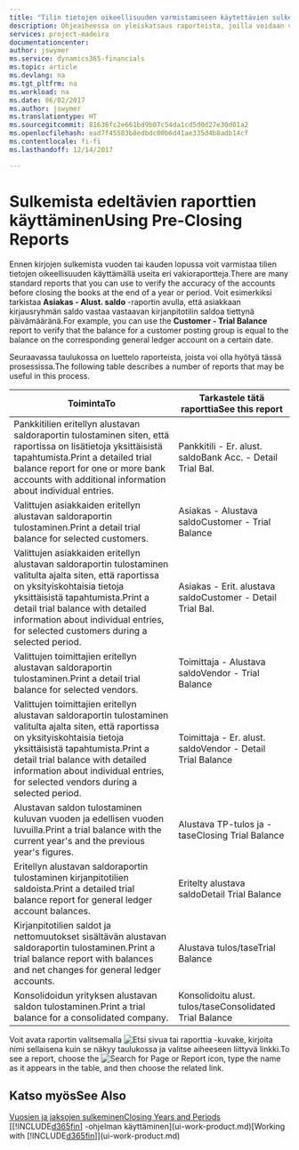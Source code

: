 ```yaml
---
title: "Tilin tietojen oikeellisuuden varmistamiseen käytettävien sulkemista edeltävien raporttien yleiskatsaus | Microsoft Docs"
description: Ohjeaiheessa on yleiskatsaus raporteista, joilla voidaan varmistaa tilien tietojen oikeellisuus ennen kirjojen sulkemista vuoden tai kauden lopussa.
services: project-madeira
documentationcenter: 
author: jswymer
ms.service: dynamics365-financials
ms.topic: article
ms.devlang: na
ms.tgt_pltfrm: na
ms.workload: na
ms.date: 06/02/2017
ms.author: jswymer
ms.translationtype: HT
ms.sourcegitcommit: 81636fc2e661bd9b07c54da1cd5d0d27e30d01a2
ms.openlocfilehash: ead7f45583b8edbdc00b6d41ae335d4b8adb14cf
ms.contentlocale: fi-fi
ms.lasthandoff: 12/14/2017

---
```

# <a name="using-pre-closing-reports"></a><span data-ttu-id="a1da8-103">Sulkemista edeltävien raporttien käyttäminen</span><span class="sxs-lookup"><span data-stu-id="a1da8-103">Using Pre-Closing Reports</span></span>
<span data-ttu-id="a1da8-104">Ennen kirjojen sulkemista vuoden tai kauden lopussa voit varmistaa tilien tietojen oikeellisuuden käyttämällä useita eri vakioraportteja.</span><span class="sxs-lookup"><span data-stu-id="a1da8-104">There are many standard reports that you can use to verify the accuracy of the accounts before closing the books at the end of a year or period.</span></span> <span data-ttu-id="a1da8-105">Voit esimerkiksi tarkistaa **Asiakas - Alust. saldo** -raportin avulla, että asiakkaan kirjausryhmän saldo vastaa vastaavan kirjanpitotilin saldoa tiettynä päivämääränä.</span><span class="sxs-lookup"><span data-stu-id="a1da8-105">For example, you can use the **Customer - Trial Balance** report to verify that the balance for a customer posting group is equal to the balance on the corresponding general ledger account on a certain date.</span></span>

<span data-ttu-id="a1da8-106">Seuraavassa taulukossa on luettelo raporteista, joista voi olla hyötyä tässä prosessissa.</span><span class="sxs-lookup"><span data-stu-id="a1da8-106">The following table describes a number of reports that may be useful in this process.</span></span>

| <span data-ttu-id="a1da8-107">Toiminta</span><span class="sxs-lookup"><span data-stu-id="a1da8-107">To</span></span> | <span data-ttu-id="a1da8-108">Tarkastele tätä raporttia</span><span class="sxs-lookup"><span data-stu-id="a1da8-108">See this report</span></span> |
| --- | --- |
| <span data-ttu-id="a1da8-109">Pankkitilien eritellyn alustavan saldoraportin tulostaminen siten, että raportissa on lisätietoja yksittäisistä tapahtumista.</span><span class="sxs-lookup"><span data-stu-id="a1da8-109">Print a detailed trial balance report for one or more bank accounts with additional information about individual entries.</span></span> |<span data-ttu-id="a1da8-110">Pankkitili - Er. alust. saldo</span><span class="sxs-lookup"><span data-stu-id="a1da8-110">Bank Acc. - Detail Trial Bal.</span></span> |
| <span data-ttu-id="a1da8-111">Valittujen asiakkaiden eritellyn alustavan saldoraportin tulostaminen.</span><span class="sxs-lookup"><span data-stu-id="a1da8-111">Print a detail trial balance for selected customers.</span></span> |<span data-ttu-id="a1da8-112">Asiakas - Alustava saldo</span><span class="sxs-lookup"><span data-stu-id="a1da8-112">Customer - Trial Balance</span></span> |
| <span data-ttu-id="a1da8-113">Valittujen asiakkaiden eritellyn alustavan saldoraportin tulostaminen valitulta ajalta siten, että raportissa on yksityiskohtaisia tietoja yksittäisistä tapahtumista.</span><span class="sxs-lookup"><span data-stu-id="a1da8-113">Print a detail trial balance with detailed information about individual entries, for selected customers during a selected period.</span></span> |<span data-ttu-id="a1da8-114">Asiakas - Erit. alustava saldo</span><span class="sxs-lookup"><span data-stu-id="a1da8-114">Customer - Detail Trial Bal.</span></span> |
| <span data-ttu-id="a1da8-115">Valittujen toimittajien eritellyn alustavan saldoraportin tulostaminen.</span><span class="sxs-lookup"><span data-stu-id="a1da8-115">Print a detail trial balance for selected vendors.</span></span> |<span data-ttu-id="a1da8-116">Toimittaja - Alustava saldo</span><span class="sxs-lookup"><span data-stu-id="a1da8-116">Vendor - Trial Balance</span></span> |
| <span data-ttu-id="a1da8-117">Valittujen toimittajien eritellyn alustavan saldoraportin tulostaminen valitulta ajalta siten, että raportissa on yksityiskohtaisia tietoja yksittäisistä tapahtumista.</span><span class="sxs-lookup"><span data-stu-id="a1da8-117">Print a detail trial balance with detailed information about individual entries, for selected vendors during a selected period.</span></span> |<span data-ttu-id="a1da8-118">Toimittaja - Er. alust. saldo</span><span class="sxs-lookup"><span data-stu-id="a1da8-118">Vendor - Detail Trial Balance</span></span> |
| <span data-ttu-id="a1da8-119">Alustavan saldon tulostaminen kuluvan vuoden ja edellisen vuoden luvuilla.</span><span class="sxs-lookup"><span data-stu-id="a1da8-119">Print a trial balance with the current year's and the previous year's figures.</span></span> |<span data-ttu-id="a1da8-120">Alustava TP-tulos ja -tase</span><span class="sxs-lookup"><span data-stu-id="a1da8-120">Closing Trial Balance</span></span> |
| <span data-ttu-id="a1da8-121">Eritellyn alustavan saldoraportin tulostaminen kirjanpitotilien saldoista.</span><span class="sxs-lookup"><span data-stu-id="a1da8-121">Print a detailed trial balance report for general ledger account balances.</span></span> |<span data-ttu-id="a1da8-122">Eritelty alustava saldo</span><span class="sxs-lookup"><span data-stu-id="a1da8-122">Detail Trial Balance</span></span> |
| <span data-ttu-id="a1da8-123">Kirjanpitotilien saldot ja nettomuutokset sisältävän alustavan saldoraportin tulostaminen.</span><span class="sxs-lookup"><span data-stu-id="a1da8-123">Print a trial balance report with balances and net changes for general ledger accounts.</span></span> |<span data-ttu-id="a1da8-124">Alustava tulos/tase</span><span class="sxs-lookup"><span data-stu-id="a1da8-124">Trial Balance</span></span> |
| <span data-ttu-id="a1da8-125">Konsolidoidun yrityksen alustavan saldon tulostaminen.</span><span class="sxs-lookup"><span data-stu-id="a1da8-125">Print a trial balance for a consolidated company.</span></span> |<span data-ttu-id="a1da8-126">Konsolidoitu alust. tulos/tase</span><span class="sxs-lookup"><span data-stu-id="a1da8-126">Consolidated Trial Balance</span></span> |

<span data-ttu-id="a1da8-127">Voit avata raportin valitsemalla ![Etsi sivua tai raporttia](media/ui-search/search_small.png "Etsi sivua tai raporttia -kuvake") -kuvake, kirjoita nimi sellaisena kuin se näkyy taulukossa ja valitse aiheeseen liittyvä linkki.</span><span class="sxs-lookup"><span data-stu-id="a1da8-127">To see a report, choose the ![Search for Page or Report](media/ui-search/search_small.png "Search for Page or Report icon") icon, type the name as it appears in the table, and then choose the related link.</span></span>

## <a name="see-also"></a><span data-ttu-id="a1da8-128">Katso myös</span><span class="sxs-lookup"><span data-stu-id="a1da8-128">See Also</span></span>
[<span data-ttu-id="a1da8-129">Vuosien ja jaksojen sulkeminen</span><span class="sxs-lookup"><span data-stu-id="a1da8-129">Closing Years and Periods</span></span>](year-close-years-periods.md)  
<span data-ttu-id="a1da8-130">[[!INCLUDE[d365fin](includes/d365fin_md.md)] -ohjelman käyttäminen](ui-work-product.md)</span><span class="sxs-lookup"><span data-stu-id="a1da8-130">[Working with [!INCLUDE[d365fin](includes/d365fin_md.md)]](ui-work-product.md)</span></span>


